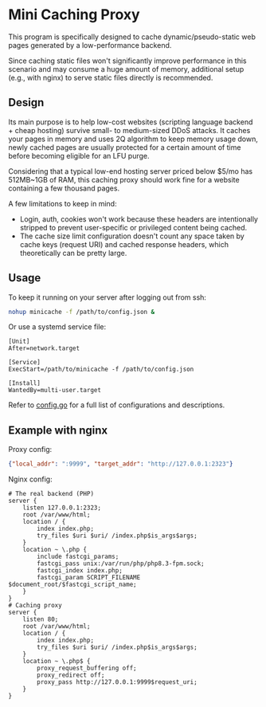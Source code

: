 # Mini Caching Proxy
This program is specifically designed to cache dynamic/pseudo-static web pages generated by a low-performance backend.

Since caching static files won't significantly improve performance in this scenario and may consume a huge amount of memory, additional setup (e.g., with nginx) to serve static files directly is recommended.

## Design
Its main purpose is to help low-cost websites (scripting language backend + cheap hosting) survive small- to medium-sized DDoS attacks. It caches your pages in memory and uses 2Q algorithm to keep memory usage down, newly cached pages are usually protected for a certain amount of time before becoming eligible for an LFU purge.

Considering that a typical low-end hosting server priced below $5/mo has 512MB~1GB of RAM, this caching proxy should work fine for a website containing a few thousand pages.

A few limitations to keep in mind:

* Login, auth, cookies won't work because these headers are intentionally stripped to prevent user-specific or privileged content being cached.
* The cache size limit configuration doesn't count any space taken by cache keys (request URI) and cached response headers, which theoretically can be pretty large.

## Usage
To keep it running on your server after logging out from ssh:
```sh
nohup minicache -f /path/to/config.json &
```
Or use a systemd service file:
```
[Unit]
After=network.target

[Service]
ExecStart=/path/to/minicache -f /path/to/config.json

[Install]
WantedBy=multi-user.target
```
Refer to [config.go](./helper/config.go) for a full list of configurations and descriptions.

## Example with nginx
Proxy config:
```json
{"local_addr": ":9999", "target_addr": "http://127.0.0.1:2323"}
```

Nginx config:
```nginx
# The real backend (PHP)
server {
    listen 127.0.0.1:2323;
    root /var/www/html;
    location / {
        index index.php;
        try_files $uri $uri/ /index.php$is_args$args;
    }
    location ~ \.php {
        include fastcgi_params;
        fastcgi_pass unix:/var/run/php/php8.3-fpm.sock;
        fastcgi_index index.php;
        fastcgi_param SCRIPT_FILENAME $document_root/$fastcgi_script_name;
    }
}
# Caching proxy
server {
    listen 80;
    root /var/www/html;
    location / {
        index index.php;
        try_files $uri $uri/ /index.php$is_args$args;
    }
    location ~ \.php$ {
        proxy_request_buffering off;
        proxy_redirect off;
        proxy_pass http://127.0.0.1:9999$request_uri;
    }
}
```